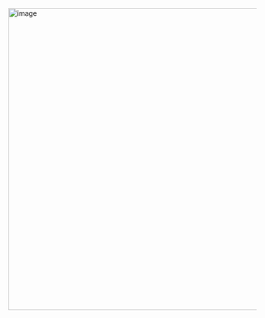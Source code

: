 <img width="658" height="614" alt="image" src="https://github.com/user-attachments/assets/debaa2c8-ca37-482d-ac6a-e75f4a3d8f89" />
